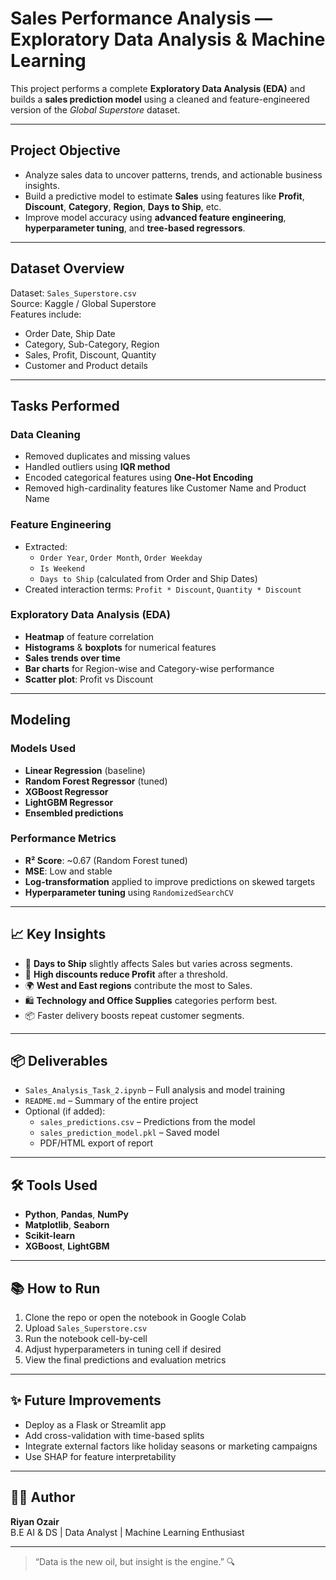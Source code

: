 #  Sales Performance Analysis — Exploratory Data Analysis & Machine Learning

This project performs a complete **Exploratory Data Analysis (EDA)** and builds a **sales prediction model** using a cleaned and feature-engineered version of the *Global Superstore* dataset.

---

##  Project Objective

- Analyze sales data to uncover patterns, trends, and actionable business insights.
- Build a predictive model to estimate **Sales** using features like **Profit**, **Discount**, **Category**, **Region**, **Days to Ship**, etc.
- Improve model accuracy using **advanced feature engineering**, **hyperparameter tuning**, and **tree-based regressors**.

---

##  Dataset Overview

Dataset: `Sales_Superstore.csv`  
Source: Kaggle / Global Superstore  
Features include:

- Order Date, Ship Date
- Category, Sub-Category, Region
- Sales, Profit, Discount, Quantity
- Customer and Product details

---

##  Tasks Performed

###  Data Cleaning
- Removed duplicates and missing values
- Handled outliers using **IQR method**
- Encoded categorical features using **One-Hot Encoding**
- Removed high-cardinality features like Customer Name and Product Name

###  Feature Engineering
- Extracted:
  - `Order Year`, `Order Month`, `Order Weekday`
  - `Is Weekend`
  - `Days to Ship` (calculated from Order and Ship Dates)
- Created interaction terms: `Profit * Discount`, `Quantity * Discount`

###  Exploratory Data Analysis (EDA)
- **Heatmap** of feature correlation
- **Histograms** & **boxplots** for numerical features
- **Sales trends over time**
- **Bar charts** for Region-wise and Category-wise performance
- **Scatter plot**: Profit vs Discount

---

##  Modeling

###  Models Used
- **Linear Regression** (baseline)
- **Random Forest Regressor** (tuned)
- **XGBoost Regressor**
- **LightGBM Regressor**
- **Ensembled predictions**

###  Performance Metrics
- **R² Score**: ~0.67 (Random Forest tuned)
- **MSE**: Low and stable
- **Log-transformation** applied to improve predictions on skewed targets
- **Hyperparameter tuning** using `RandomizedSearchCV`

---

## 📈 Key Insights

- 🚚 **Days to Ship** slightly affects Sales but varies across segments.
- 🔻 **High discounts reduce Profit** after a threshold.
- 🌍 **West and East regions** contribute the most to Sales.
- 🛍️ **Technology and Office Supplies** categories perform best.
- 📦 Faster delivery boosts repeat customer segments.

---

## 📦 Deliverables

- `Sales_Analysis_Task_2.ipynb` – Full analysis and model training
- `README.md` – Summary of the entire project
- Optional (if added):
  - `sales_predictions.csv` – Predictions from the model
  - `sales_prediction_model.pkl` – Saved model
  - PDF/HTML export of report

---

## 🛠 Tools Used

- **Python**, **Pandas**, **NumPy**
- **Matplotlib**, **Seaborn**
- **Scikit-learn**
- **XGBoost**, **LightGBM**

---

## 📚 How to Run

1. Clone the repo or open the notebook in Google Colab
2. Upload `Sales_Superstore.csv`
3. Run the notebook cell-by-cell
4. Adjust hyperparameters in tuning cell if desired
5. View the final predictions and evaluation metrics

---

## ✨ Future Improvements

- Deploy as a Flask or Streamlit app
- Add cross-validation with time-based splits
- Integrate external factors like holiday seasons or marketing campaigns
- Use SHAP for feature interpretability

---

## 🧑‍💻 Author

**Riyan Ozair**  
B.E AI & DS | Data Analyst | Machine Learning Enthusiast

---

> “Data is the new oil, but insight is the engine.” 🔍
